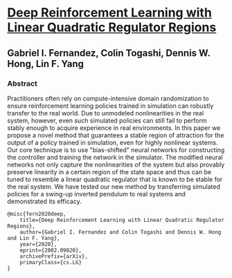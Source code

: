 # [Deep Reinforcement Learning with Linear Quadratic Regulator Regions](https://arxiv.org/abs/2002.09820)
## Gabriel I. Fernandez, Colin Togashi, Dennis W. Hong, Lin F. Yang
### Abstract
Practitioners often rely on compute-intensive domain randomization to ensure reinforcement learning policies trained in simulation can robustly transfer to the real world. Due to unmodeled nonlinearities in the real system, however, even such simulated policies can still fail to perform stably enough to acquire experience in real environments. In this paper we propose a novel method that guarantees a stable region of attraction for the output of a policy trained in simulation, even for highly nonlinear systems. Our core technique is to use "bias-shifted" neural networks for constructing the controller and training the network in the simulator. The modified neural networks not only capture the nonlinearities of the system but also provably preserve linearity in a certain region of the state space and thus can be tuned to resemble a linear quadratic regulator that is known to be stable for the real system. We have tested our new method by transferring simulated policies for a swing-up inverted pendulum to real systems and demonstrated its efficacy. 


```text
@misc{fern2020deep,
    title={Deep Reinforcement Learning with Linear Quadratic Regulator Regions},
    author={Gabriel I. Fernandez and Colin Togashi and Dennis W. Hong and Lin F. Yang},
    year={2020},
    eprint={2002.09820},
    archivePrefix={arXiv},
    primaryClass={cs.LG}
}
```